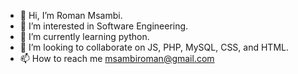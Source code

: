 - 👋 Hi, I’m Roman Msambi.
- 👀 I’m interested in Software Engineering.
- 🌱 I’m currently learning python.
- 💞️ I’m looking to collaborate on JS, PHP, MySQL, CSS, and HTML.
- 📫 How to reach me msambiroman@gmail.com

<!---
Msambi-ops/Msambi-ops is a ✨ special ✨ repository because its `README.md` (this file) appears on your GitHub profile.
You can click the Preview link to take a look at your changes.
--->
